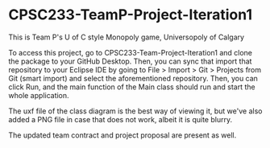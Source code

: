 # CPSC233-TeamP-Project-Iteration1

This is Team P's U of C style Monopoly game, Universopoly of Calgary

To access this project, go to CPSC233-Team-Project-Iteration1 and clone the package to your GitHub Desktop. Then, you can sync that import that repository to your Eclipse IDE by going to File > Import > Git > Projects from Git (smart import) and select the aforementioned repository. Then, you can click Run, and the main function of the Main class should run and start the whole application.

The uxf file of the class diagram is the best way of viewing it, but we've also added a PNG file in case that does not work, albeit it is quite blurry.

The updated team contract and project proposal are present as well.

